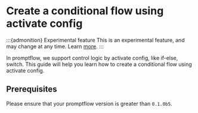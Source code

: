 # Create a conditional flow using activate config

:::{admonition} Experimental feature
This is an experimental feature, and may change at any time. Learn [more](faq.md#stable-vs-experimental).
:::

In promptflow, we support control logic by activate config, like if-else, switch. This guide will help you learn how to create a conditional flow using activate config.

## Prerequisites

Please ensure that your promptflow version is greater than `0.1.0b5`.

## 